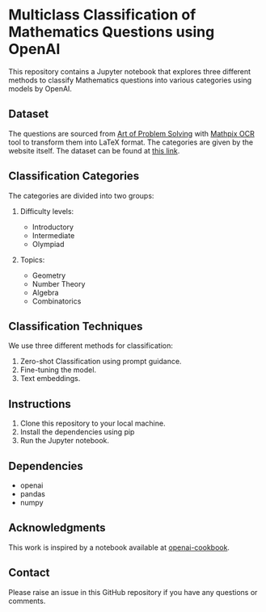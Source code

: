 # Multiclass Classification of Mathematics Questions using OpenAI

This repository contains a Jupyter notebook that explores three different methods to classify Mathematics questions into various categories using models by OpenAI. 

## Dataset

The questions are sourced from [Art of Problem Solving](https://artofproblemsolving.com/) with [Mathpix OCR](https://mathpix.com/) tool to transform them into LaTeX format. The categories are given by the website itself. The dataset can be found at [this link](https://huggingface.co/datasets/AFFFPupu/Maths_competition_questions/blob/main/AMC_questions.csv).

## Classification Categories

The categories are divided into two groups:

1. Difficulty levels: 
   - Introductory
   - Intermediate
   - Olympiad

2. Topics: 
   - Geometry
   - Number Theory
   - Algebra
   - Combinatorics

## Classification Techniques

We use three different methods for classification:

1. Zero-shot Classification using prompt guidance.
2. Fine-tuning the model.
3. Text embeddings.

## Instructions

1. Clone this repository to your local machine.
2. Install the dependencies using pip
3. Run the Jupyter notebook.

## Dependencies

- openai
- pandas
- numpy

## Acknowledgments

This work is inspired by a notebook available at [openai-cookbook](https://github.com/openai/openai-cookbook/blob/main/examples/Multiclass_classification_for_questions.ipynb).

## Contact

Please raise an issue in this GitHub repository if you have any questions or comments.

